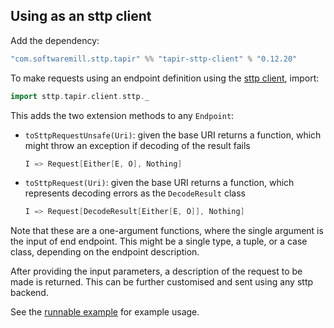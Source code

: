 ## Using as an sttp client

Add the dependency:

```scala
"com.softwaremill.sttp.tapir" %% "tapir-sttp-client" % "0.12.20"
```

To make requests using an endpoint definition using the [sttp client](https://github.com/softwaremill/sttp), import:

```scala
import sttp.tapir.client.sttp._
```

This adds the two extension methods to any `Endpoint`:
 - `toSttpRequestUnsafe(Uri)`: given the base URI returns a function, which might throw an exception if 
   decoding of the result fails
   ```scala
   I => Request[Either[E, O], Nothing]
   ```
 - `toSttpRequest(Uri)`: given the base URI returns a function, which represents decoding errors as the `DecodeResult` 
   class
   ```scala
   I => Request[DecodeResult[Either[E, O]], Nothing]
   ```

Note that these are a one-argument functions, where the single argument is the input of end endpoint. This might be a 
single type, a tuple, or a case class, depending on the endpoint description. 

After providing the input parameters, a description of the request to be made is returned. This can be further 
customised and sent using any sttp backend.

See  the [runnable example](https://github.com/softwaremill/tapir/blob/master/examples/src/main/scala/sttp/tapir/examples/BooksExample.scala)
for example usage.
